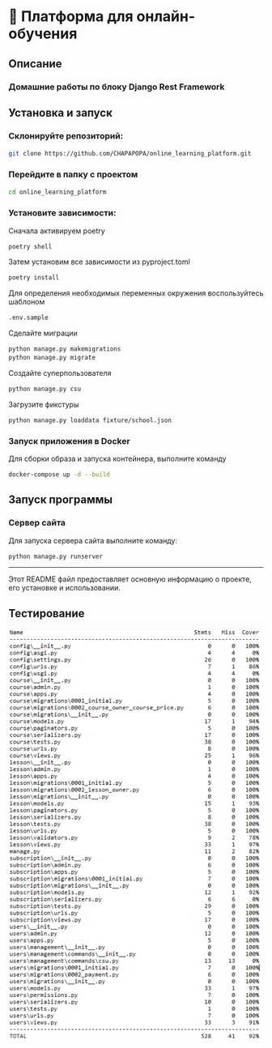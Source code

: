 # :school: Платформа для онлайн-обучения

## Описание
### Домашние работы по блоку Django Rest Framework


## Установка и запуск

### Склонируйте репозиторий:

```bash
git clone https://github.com/CHAPAPOPA/online_learning_platform.git
```

### Перейдите в папку с проектом

```bash
cd online_learning_platform
```

### Установите зависимости:

Сначала активируем poetry
```bash
poetry shell
```

Затем установим все зависимости из pyproject.toml
```bash
poetry install
```

Для определения необходимых переменных окружения воспользуйтесь шаблоном
```bash
.env.sample
```

Сделайте миграции
```bash
python manage.py makemigrations
python manage.py migrate
```

Создайте суперпользователя
```bash
python manage.py csu
```

Загрузите фикстуры
```bash
python manage.py loaddata fixture/school.json
```

### Запуск приложения в Docker

Для сборки образа и запуска контейнера, выполните команду
   ```sh
   docker-compose up -d --build
   ```

## Запуск программы

### Сервер сайта
Для запуска сервера сайта выполните команду:
```bash
python manage.py runserver
```


---

Этот README файл предоставляет основную информацию о проекте, его установке и использовании.

## Тестирование

![img.png](img.png) 